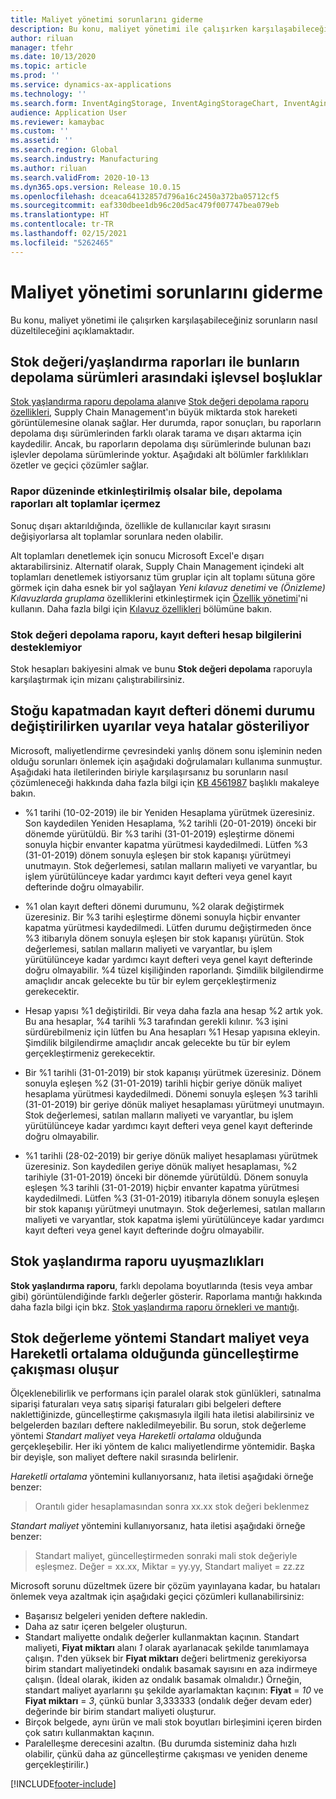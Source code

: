 ```yaml
---
title: Maliyet yönetimi sorunlarını giderme
description: Bu konu, maliyet yönetimi ile çalışırken karşılaşabileceğiniz sorunların nasıl düzeltileceğini açıklamaktadır.
author: riluan
manager: tfehr
ms.date: 10/13/2020
ms.topic: article
ms.prod: ''
ms.service: dynamics-ax-applications
ms.technology: ''
ms.search.form: InventAgingStorage, InventAgingStorageChart, InventAgingStorageDetails, InventValueProcess, InventValueReportSetup, InventClosing
audience: Application User
ms.reviewer: kamaybac
ms.custom: ''
ms.assetid: ''
ms.search.region: Global
ms.search.industry: Manufacturing
ms.author: riluan
ms.search.validFrom: 2020-10-13
ms.dyn365.ops.version: Release 10.0.15
ms.openlocfilehash: dceaca64132857d796a16c2450a372ba05712cf5
ms.sourcegitcommit: eaf330dbee1db96c20d5ac479f007747bea079eb
ms.translationtype: HT
ms.contentlocale: tr-TR
ms.lasthandoff: 02/15/2021
ms.locfileid: "5262465"
---
```

# <a name="troubleshoot-cost-management"></a>Maliyet yönetimi sorunlarını giderme

Bu konu, maliyet yönetimi ile çalışırken karşılaşabileceğiniz sorunların nasıl düzeltileceğini açıklamaktadır.

## <a name="functional-gaps-between-the-inventory-valueaging-reports-and-their-storage-versions"></a>Stok değeri/yaşlandırma raporları ile bunların depolama sürümleri arasındaki işlevsel boşluklar

[Stok yaşlandırma raporu depolama alanı](inventory-aging-report-storage.md)ve [Stok değeri depolama raporu özellikleri](inventory-value-report-storage.md), Supply Chain Management'ın büyük miktarda stok hareketi görüntülemesine olanak sağlar. Her durumda, rapor sonuçları, bu raporların depolama dışı sürümlerinden farklı olarak tarama ve dışarı aktarma için kaydedilir. Ancak, bu raporların depolama dışı sürümlerinde bulunan bazı işlevler depolama sürümlerinde yoktur. Aşağıdaki alt bölümler farklılıkları özetler ve geçici çözümler sağlar.

### <a name="storage-reports-dont-include-subtotals-even-if-they-are-enabled-in-the-report-layout"></a>Rapor düzeninde etkinleştirilmiş olsalar bile, depolama raporları alt toplamlar içermez

Sonuç dışarı aktarıldığında, özellikle de kullanıcılar kayıt sırasını değişiyorlarsa alt toplamlar sorunlara neden olabilir.

Alt toplamları denetlemek için sonucu Microsoft Excel'e dışarı aktarabilirsiniz. Alternatif olarak, Supply Chain Management içindeki alt toplamları denetlemek istiyorsanız tüm gruplar için alt toplamı sütuna göre görmek için daha esnek bir yol sağlayan *Yeni kılavuz denetimi* ve *(Önizleme) Kılavuzlarda gruplama* özelliklerini etkinleştirmek için [Özellik yönetimi](../../fin-ops-core/fin-ops/get-started/feature-management/feature-management-overview.md)'ni kullanın. Daha fazla bilgi için [Kılavuz özellikleri](../../fin-ops-core/fin-ops/get-started/grid-capabilities.md) bölümüne bakın.

### <a name="inventory-value-storage-report-doesnt-support-ledger-account-information"></a>Stok değeri depolama raporu, kayıt defteri hesap bilgilerini desteklemiyor

Stok hesapları bakiyesini almak ve bunu **Stok değeri depolama** raporuyla karşılaştırmak için mizanı çalıştırabilirsiniz.

## <a name="warnings-or-errors-are-shown-when-changing-a-ledger-period-status-without-closing-inventory"></a>Stoğu kapatmadan kayıt defteri dönemi durumu değiştirilirken uyarılar veya hatalar gösteriliyor

Microsoft, maliyetlendirme çevresindeki yanlış dönem sonu işleminin neden olduğu sorunları önlemek için aşağıdaki doğrulamaları kullanıma sunmuştur. Aşağıdaki hata iletilerinden biriyle karşılaşırsanız bu sorunların nasıl çözümleneceği hakkında daha fazla bilgi için [KB 4561987](https://fix.lcs.dynamics.com/Issue/Details?kb=4561987&bugId=445351&dbType=3&qc=f514f2adcddcddceec43af58c26ae8a9020effdc7cdfe085d9d0deeb8cc7b6a3) başlıklı makaleye bakın.

- %1 tarihi (10-02-2019) ile bir Yeniden Hesaplama yürütmek üzeresiniz. Son kaydedilen Yeniden Hesaplama, %2 tarihli (20-01-2019) önceki bir dönemde yürütüldü. Bir %3 tarihi (31-01-2019) eşleştirme dönemi sonuyla hiçbir envanter kapatma yürütmesi kaydedilmedi. Lütfen %3 (31-01-2019) dönem sonuyla eşleşen bir stok kapanışı yürütmeyi unutmayın. Stok değerlemesi, satılan malların maliyeti ve varyantlar, bu işlem yürütülünceye kadar yardımcı kayıt defteri veya genel kayıt defterinde doğru olmayabilir.

- %1 olan kayıt defteri dönemi durumunu, %2 olarak değiştirmek üzeresiniz. Bir %3 tarihi eşleştirme dönemi sonuyla hiçbir envanter kapatma yürütmesi kaydedilmedi. Lütfen durumu değiştirmeden önce %3 itibarıyla dönem sonuyla eşleşen bir stok kapanışı yürütün. Stok değerlemesi, satılan malların maliyeti ve varyantlar, bu işlem yürütülünceye kadar yardımcı kayıt defteri veya genel kayıt defterinde doğru olmayabilir. %4 tüzel kişiliğinden raporlandı. Şimdilik bilgilendirme amaçlıdır ancak gelecekte bu tür bir eylem gerçekleştirmeniz gerekecektir.

- Hesap yapısı %1 değiştirildi. Bir veya daha fazla ana hesap %2 artık yok. Bu ana hesaplar, %4 tarihli %3 tarafından gerekli kılınır. %3 işini sürdürebilmeniz için lütfen bu Ana hesapları %1 Hesap yapısına ekleyin. Şimdilik bilgilendirme amaçlıdır ancak gelecekte bu tür bir eylem gerçekleştirmeniz gerekecektir.

- Bir %1 tarihli (31-01-2019) bir stok kapanışı yürütmek üzeresiniz. Dönem sonuyla eşleşen %2 (31-01-2019) tarihli hiçbir geriye dönük maliyet hesaplama yürütmesi kaydedilmedi. Dönemi sonuyla eşleşen %3 tarihli (31-01-2019) bir geriye dönük maliyet hesaplaması yürütmeyi unutmayın. Stok değerlemesi, satılan malların maliyeti ve varyantlar, bu işlem yürütülünceye kadar yardımcı kayıt defteri veya genel kayıt defterinde doğru olmayabilir.

- %1 tarihli (28-02-2019) bir geriye dönük maliyet hesaplaması yürütmek üzeresiniz. Son kaydedilen geriye dönük maliyet hesaplaması, %2 tarihiyle (31-01-2019) önceki bir dönemde yürütüldü. Dönem sonuyla eşleşen %3 tarihli (31-01-2019) hiçbir envanter kapatma yürütmesi kaydedilmedi.
Lütfen %3 (31-01-2019) itibarıyla dönem sonuyla eşleşen bir stok kapanışı yürütmeyi unutmayın. Stok değerlemesi, satılan malların maliyeti ve varyantlar, stok kapatma işlemi yürütülünceye kadar yardımcı kayıt defteri veya genel kayıt defterinde doğru olmayabilir.

## <a name="inventory-aging-report-discrepancies"></a>Stok yaşlandırma raporu uyuşmazlıkları

**Stok yaşlandırma raporu**, farklı depolama boyutlarında (tesis veya ambar gibi) görüntülendiğinde farklı değerler gösterir. Raporlama mantığı hakkında daha fazla bilgi için bkz. [Stok yaşlandırma raporu örnekleri ve mantığı](inventory-aging-report.md).

## <a name="an-update-conflict-occurs-when-the-inventory-valuation-method-is-either-standard-cost-or-moving-average"></a>Stok değerleme yöntemi Standart maliyet veya Hareketli ortalama olduğunda güncelleştirme çakışması oluşur

Ölçeklenebilirlik ve performans için paralel olarak stok günlükleri, satınalma siparişi faturaları veya satış siparişi faturaları gibi belgeleri deftere naklettiğinizde, güncelleştirme çakışmasıyla ilgili hata iletisi alabilirsiniz ve belgelerden bazıları deftere nakledilmeyebilir. Bu sorun, stok değerleme yöntemi *Standart maliyet* veya *Hareketli ortalama* olduğunda gerçekleşebilir. Her iki yöntem de kalıcı maliyetlendirme yöntemidir. Başka bir deyişle, son maliyet deftere nakil sırasında belirlenir.

*Hareketli ortalama* yöntemini kullanıyorsanız, hata iletisi aşağıdaki örneğe benzer:

> Orantılı gider hesaplamasından sonra xx.xx stok değeri beklenmez

*Standart maliyet* yöntemini kullanıyorsanız, hata iletisi aşağıdaki örneğe benzer:

> Standart maliyet, güncelleştirmeden sonraki mali stok değeriyle eşleşmez. Değer = xx.xx, Miktar = yy.yy, Standart maliyet = zz.zz

Microsoft sorunu düzeltmek üzere bir çözüm yayınlayana kadar, bu hataları önlemek veya azaltmak için aşağıdaki geçici çözümleri kullanabilirsiniz:

- Başarısız belgeleri yeniden deftere nakledin.
- Daha az satır içeren belgeler oluşturun.
- Standart maliyette ondalık değerler kullanmaktan kaçının. Standart maliyeti, **Fiyat miktarı** alanı *1* olarak ayarlanacak şekilde tanımlamaya çalışın. *1*'den yüksek bir **Fiyat miktarı** değeri belirtmeniz gerekiyorsa birim standart maliyetindeki ondalık basamak sayısını en aza indirmeye çalışın. (İdeal olarak, ikiden az ondalık basamak olmalıdır.) Örneğin, standart maliyet ayarlarını şu şekilde ayarlamaktan kaçının: **Fiyat** = *10* ve **Fiyat miktarı** = *3*, çünkü bunlar 3,333333 (ondalık değer devam eder) değerinde bir birim standart maliyeti oluşturur.
- Birçok belgede, aynı ürün ve mali stok boyutları birleşimini içeren birden çok satırı kullanmaktan kaçının.
- Paralelleşme derecesini azaltın. (Bu durumda sisteminiz daha hızlı olabilir, çünkü daha az güncelleştirme çakışması ve yeniden deneme gerçekleştirilir.)


[!INCLUDE[footer-include](../../includes/footer-banner.md)]